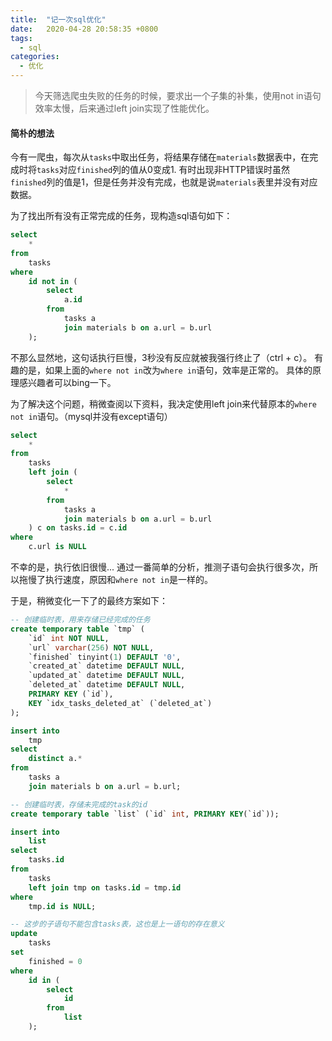 ```yaml
---
title:  "记一次sql优化"
date:   2020-04-28 20:58:35 +0800
tags:
  - sql
categories:
  - 优化
---
```


>今天筛选爬虫失败的任务的时候，要求出一个子集的补集，使用not in语句效率太慢，后来通过left join实现了性能优化。

#### 简朴的想法

今有一爬虫，每次从`tasks`中取出任务，将结果存储在`materials`数据表中，在完成时将`tasks`对应`finished`列的值从0变成1.
有时出现非HTTP错误时虽然`finished`列的值是1，但是任务并没有完成，也就是说`materials`表里并没有对应数据。

为了找出所有没有正常完成的任务，现构造sql语句如下：
```sql
select
    *
from
    tasks
where
    id not in (
        select
            a.id
        from
            tasks a
            join materials b on a.url = b.url
    );
```
不那么显然地，这句话执行巨慢，3秒没有反应就被我强行终止了（ctrl + c）。
有趣的是，如果上面的`where not in`改为`where in`语句，效率是正常的。
具体的原理感兴趣者可以bing一下。

为了解决这个问题，稍微查阅以下资料，我决定使用left join来代替原本的`where not in`语句。（mysql并没有except语句）
```sql
select
    *
from
    tasks
    left join (
        select
            *
        from
            tasks a
            join materials b on a.url = b.url
    ) c on tasks.id = c.id
where
    c.url is NULL
```
不幸的是，执行依旧很慢...
通过一番简单的分析，推测子语句会执行很多次，所以拖慢了执行速度，原因和`where not in`是一样的。

于是，稍微变化一下了的最终方案如下：
```sql
-- 创建临时表，用来存储已经完成的任务
create temporary table `tmp` (
    `id` int NOT NULL,
    `url` varchar(256) NOT NULL,
    `finished` tinyint(1) DEFAULT '0',
    `created_at` datetime DEFAULT NULL,
    `updated_at` datetime DEFAULT NULL,
    `deleted_at` datetime DEFAULT NULL,
    PRIMARY KEY (`id`),
    KEY `idx_tasks_deleted_at` (`deleted_at`)
);

insert into
    tmp
select
    distinct a.*
from
    tasks a
    join materials b on a.url = b.url;

-- 创建临时表，存储未完成的task的id
create temporary table `list` (`id` int, PRIMARY KEY(`id`));

insert into
    list
select
    tasks.id
from
    tasks
    left join tmp on tasks.id = tmp.id
where
    tmp.id is NULL;

-- 这步的子语句不能包含tasks表，这也是上一语句的存在意义
update
    tasks
set
    finished = 0
where
    id in (
        select
            id
        from
            list
    );
```